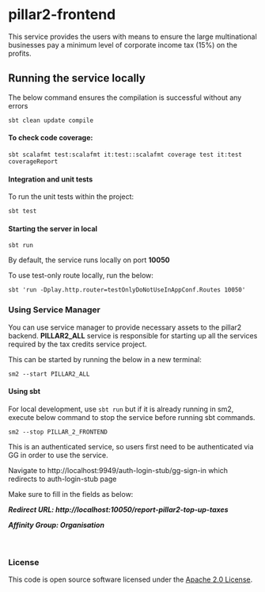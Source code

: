 # pillar2-frontend

This service provides the users with means to ensure the large multinational businesses pay a minimum
level of corporate income tax (15%) on the profits.

## Running the service locally

The below command ensures the compilation is successful without any errors

`sbt clean update compile`

#### To check code coverage:

`sbt scalafmt test:scalafmt it:test::scalafmt coverage test it:test coverageReport`

#### Integration and unit tests

To run the unit tests within the project:

`sbt test`

#### Starting the server in local
`sbt run`

By default, the service runs locally on port **10050**

To use test-only route locally, run the below:

`sbt 'run -Dplay.http.router=testOnlyDoNotUseInAppConf.Routes 10050'`

### Using Service Manager

You can use service manager to provide necessary assets to the pillar2 backend.
**PILLAR2_ALL** service is responsible for starting up all the services required by the tax credits service project.

This can be started by running the below in a new terminal:

    sm2 --start PILLAR2_ALL

#### Using sbt

For local development, use `sbt run` but if it is already running in sm2, execute below command to stop the
service before running sbt commands.

    sm2 --stop PILLAR_2_FRONTEND

This is an authenticated service, so users first need to be authenticated via GG in order to use the service.

Navigate to http://localhost:9949/auth-login-stub/gg-sign-in which redirects to auth-login-stub page

Make sure to fill in the fields as below:

***Redirect URL: http://localhost:10050/report-pillar2-top-up-taxes***

***Affinity Group: Organisation***
<br><br><br>

### License

This code is open source software licensed under the [Apache 2.0 License]("http://www.apache.org/licenses/LICENSE-2.0.html").